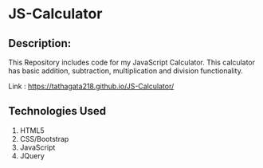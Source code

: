 # JS-Calculator

## Description:
This Repository includes code for my JavaScript Calculator. This calculator has basic addition, subtraction, multiplication and division functionality.

Link : https://tathagata218.github.io/JS-Calculator/


## Technologies Used 

1.	HTML5
2.	CSS/Bootstrap
3.	JavaScript
4.	JQuery
	

